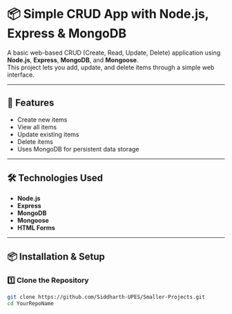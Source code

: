 # 📦 Simple CRUD App with Node.js, Express & MongoDB

A basic web-based CRUD (Create, Read, Update, Delete) application using **Node.js**, **Express**, **MongoDB**, and **Mongoose**.  
This project lets you add, update, and delete items through a simple web interface.

---




## 📑 Features  

- Create new items  
- View all items  
- Update existing items  
- Delete items  
- Uses MongoDB for persistent data storage  

---

## 🛠️ Technologies Used  

- **Node.js**  
- **Express**  
- **MongoDB**  
- **Mongoose**  
- **HTML Forms**

---

## 📦 Installation & Setup  

### 1️⃣ Clone the Repository  

```bash
git clone https://github.com/Siddharth-UPES/Smaller-Projects.git
cd YourRepoName
